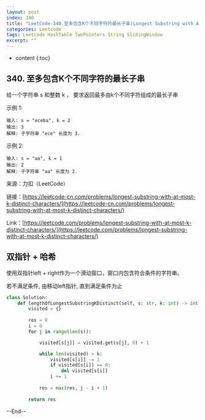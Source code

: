 ```yaml
---
layout: post
index: 340
title: "LeetCode-340.至多包含K个不同字符的最长子串(Longest Substring with At Most K Distinct Characters)"
categories: Leetcode
tags: Leetcode HashTable TwoPointers String SlidingWindow
excerpt: ""
---
```


* content
{:toc}

## 340. 至多包含K个不同字符的最长子串

给一个字符串 s 和整数 k ， 要求返回最多由k个不同字符组成的最长子串

示例 1:

```
输入: s = "eceba", k = 2
输出: 3
解释: 子字符串 "ece" 长度为 3.
```

示例 2:

```
输入: s = "aa", k = 1
输出: 2
解释: 子字符串 "aa" 长度为 2.
```

来源：力扣（LeetCode）

链接：[https://leetcode-cn.com/problems/longest-substring-with-at-most-k-distinct-characters/](https://leetcode-cn.com/problems/longest-substring-with-at-most-k-distinct-characters/)

Link：[https://leetcode.com/problems/longest-substring-with-at-most-k-distinct-characters/](https://leetcode.com/problems/longest-substring-with-at-most-k-distinct-characters/)



## 双指针 + 哈希

使用双指针left + right作为一个滑动窗口，窗口内包含符合条件的字符串。

若不满足条件, 由移动left指针, 直到满足条件为止

```python
class Solution:
    def lengthOfLongestSubstringKDistinct(self, s: str, k: int) -> int:
        visited = {}
        
        res = 0
        i = 0
        for j in range(len(s)): 

            visited[s[j]] = visited.get(s[j], 0) + 1

            while len(visited) > k:
                visited[s[i]] -= 1
                if visited[s[i]] == 0:
                    del visited[s[i]]
                i += 1
                        
            res = max(res, j - i + 1)
            
        return res
```

--End--


